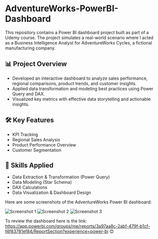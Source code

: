 # AdventureWorks-PowerBI-Dashboard

This repository contains a Power BI dashboard project built as part of a Udemy course. The project simulates a real-world scenario where I acted as a Business Intelligence Analyst for AdventureWorks Cycles, a fictional manufacturing company.

## 📊 Project Overview

- Developed an interactive dashboard to analyze sales performance, regional comparisons, product trends, and customer insights.
- Applied data transformation and modeling best practices using Power Query and DAX.
- Visualized key metrics with effective data storytelling and actionable insights.

## 🛠 Key Features

- KPI Tracking
- Regional Sales Analysis
- Product Performance Overview
- Customer Segmentation

## 🚀 Skills Applied

- Data Extraction & Transformation (Power Query)
- Data Modeling (Star Schema)
- DAX Calculations
- Data Visualization & Dashboard Design

Here are some screenshots of the AdventureWorks Power BI dashboard:


![Screenshot 1](./images/Screenshot1.png)
![Screenshot 2](./images/Screenshot2.png)
![Screenshot 3](./images/Screenshot3.png)

To review the dashboard here is the link: https://app.powerbi.com/groups/me/reports/3a97aa8c-2abf-479f-b1cf-f4f83781ef84/ReportSection?experience=power-bi 😊

